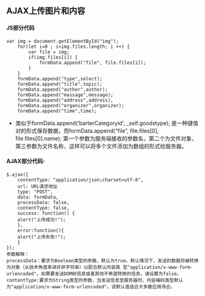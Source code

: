 ## AJAX上传图片和内容
#### JS部分代码
```
var img = document.getElementById("img");
    for(let i=0 ; i<img.files.length; i ++) {
        var file = img;
        if(img.files[i]) {
            formData.append("file", file.files[i]);
        }
    }
    formData.append("type",select);
    formData.append("title",topic);
    formData.append("author",author);
    formData.append("massage",message);
    formData.append("address",address),
    formData.append("organizer",organizer);
    formData.append("time",time);
```

+ 类似于formData.append(‘barterCategoryid', _self.goodstype); 是一种键值对的形式保存数据，而formData.append(“file”, file.files[0], file.files[0].name); 第一个参数为服务端接收的参数名，第二个为文件对象，第三参数为文件名称，这样可以将多个文件添加为数组的形式给服务器。

#### AJAX部分代码:
```
$.ajax({
    contentType: "application/json;charset=utf-8",
    url: URL请求地址
    type: "POST",
    data: formData,
    processData: false,
    contentType: false,
    success: function() {
    alert("上传成功!");
    },
    error:function(){
    alert("上传失败!");
    }
});
参数解释：
processData：要求为Boolean类型的参数，默认为true。默认情况下，发送的数据将被转换为对象（从技术角度来讲并非字符串）以配合默认内容类 型"application/x-www-form-urlencoded"。如果要发送DOM树信息或者其他不希望转换的信息，请设置为false。
contentType:要求为String类型的参数，当发送信息至服务器时，内容编码类型默认为"application/x-www-form-urlencoded"。该默认值适合大多数应用场合。
```